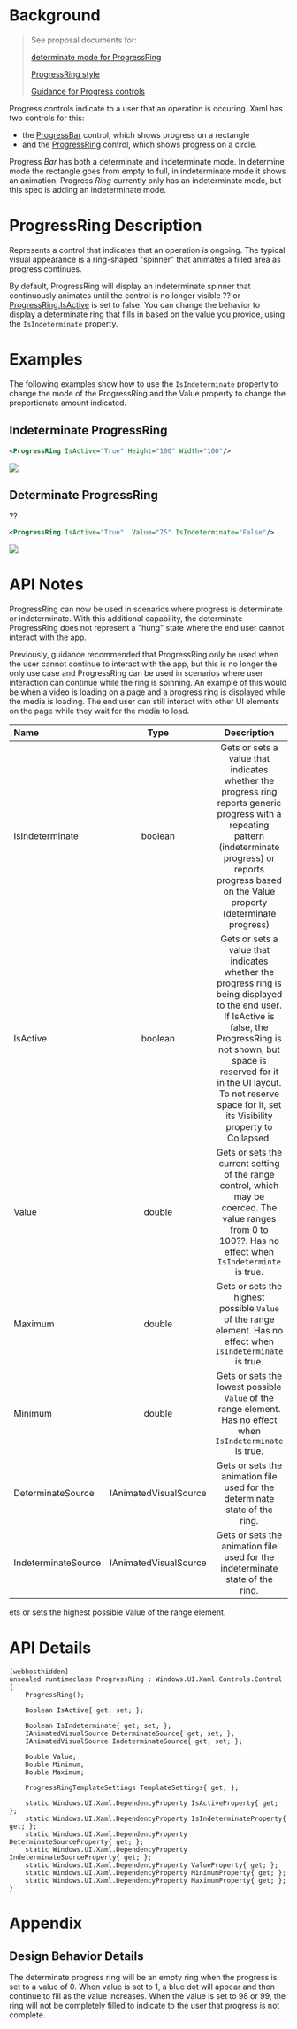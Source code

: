 # Background
>See proposal documents for:
>
> [determinate mode for ProgressRing](https://github.com/microsoft/microsoft-ui-xaml/issues/688) 
>
> [ProgressRing style](https://github.com/microsoft/microsoft-ui-xaml/issues/837)
>
> [Guidance for Progress controls](https://github.com/microsoft/microsoft-ui-xaml/issues/880)

Progress controls indicate to a user that an operation is occuring. 
Xaml has two controls for this:
* the [ProgressBar](https://docs.microsoft.com/uwp/api/Windows.UI.Xaml.Controls.ProgressBar)
control, which shows progress on a rectangle
* and the
[ProgressRing](https://docs.microsoft.com/uwp/api/Windows.UI.Xaml.Controls.ProgressRing)
control, which shows progress on a circle.

Progress _Bar_ has both a determinate and indeterminate mode.
In determine mode the rectangle goes from empty to full, in indeterminate mode it shows an animation.
Progress _Ring_ currently only has an indeterminate mode, but this spec is adding an indeterminate mode.

# ProgressRing Description
Represents a control that indicates that an operation is ongoing. 
The typical visual appearance is a ring-shaped "spinner" that animates a filled area as progress continues.

By default, ProgressRing will display an indeterminate spinner that continuously 
animates until the control is no longer visible ?? or 
[ProgressRing.IsActive](https://docs.microsoft.com/uwp/api/Microsoft.UI.Xaml.Controls.ProgressRing.IsActive)
is set to false. You can change the behavior to display
a determinate ring that fills in based on the value you provide, using the `IsIndeterminate` property.

# Examples

The following examples show how to use the `IsIndeterminate` property to change the mode of 
the ProgressRing and the Value property to change the proportionate amount indicated. 

## Indeterminate ProgressRing

```xml
<ProgressRing IsActive="True" Height="100" Width="100"/>
```
![](images/ProgressRing-indeterminate.jpg)

## Determinate ProgressRing

??

```xml
<ProgressRing IsActive="True"  Value="75" IsIndeterminate="False"/>
```
![](images/ProgressRing-determinate.PNG)


# API Notes

ProgressRing can now be used in scenarios where progress is determinate or indeterminate. 
With this additional capability, 
the determinate ProgressRing does not represent a "hung" state where the end user cannot interact
with the app. 

Previously, guidance recommended that ProgressRing only be used when the user cannot continue to interact with the app, 
but this is no longer the only use case and ProgressRing can be used in scenarios where user interaction can continue 
while the ring is spinning. An example of this would be when a video is loading on a page and a progress ring is displayed 
while the media is loading. The end user can still interact with other UI elements on the page while they wait 
for the media to load.

|Name | Type | Description | Default | 
|:--|:-:|:-:|:-:|
| IsIndeterminate | boolean | Gets or sets a value that indicates whether the progress ring reports generic progress with a repeating pattern (indeterminate progress) or reports progress based on the Value property (determinate progress) | True | 
| IsActive | boolean | Gets or sets a value that indicates whether the progress ring is being displayed to the end user. If IsActive is false, the ProgressRing is not shown, but space is reserved for it in the UI layout. To not reserve space for it, set its Visibility property to Collapsed. | True |
| Value | double | Gets or sets the current setting of the range control, which may be coerced. The value ranges from 0 to 100??. Has no effect when `IsIndeterminte` is true. | 0-100 | 
| Maximum | double | Gets or sets the highest possible `Value` of the range element. Has no effect when `IsIndeterminate` is true.
| Minimum | double | Gets or sets the lowest possible `Value` of the range element. Has no effect when `IsIndeterminate` is true.
| DeterminateSource | IAnimatedVisualSource | Gets or sets the animation file used for the determinate state of the ring. | N/A | 
| IndeterminateSource | IAnimatedVisualSource | Gets or sets the animation file used for the indeterminate state of the ring. | N/A | 


ets or sets the highest possible Value of the range element.

# API Details

```xaml
[webhosthidden]
unsealed runtimeclass ProgressRing : Windows.UI.Xaml.Controls.Control
{
    ProgressRing();

    Boolean IsActive{ get; set; };

    Boolean IsIndeterminate{ get; set; };
    IAnimatedVisualSource DeterminateSource{ get; set; };
    IAnimatedVisualSource IndeterminateSource{ get; set; };

    Double Value;
    Double Minimum;
    Double Maximum;

    ProgressRingTemplateSettings TemplateSettings{ get; };

    static Windows.UI.Xaml.DependencyProperty IsActiveProperty{ get; };
    static Windows.UI.Xaml.DependencyProperty IsIndeterminateProperty{ get; };
    static Windows.UI.Xaml.DependencyProperty DeterminateSourceProperty{ get; };
    static Windows.UI.Xaml.DependencyProperty IndeterminateSourceProperty{ get; };
    static Windows.UI.Xaml.DependencyProperty ValueProperty{ get; };
    static Windows.UI.Xaml.DependencyProperty MinimumProperty{ get; };
    static Windows.UI.Xaml.DependencyProperty MaximumProperty{ get; };
}
```


# Appendix
<!-- Anything else that you want to write down for posterity, but 
that isn't necessary to understand the purpose and usage of the API.
For example, implementation details. -->

## Design Behavior Details
The determinate progress ring will be an empty ring when the progress is set to a value of 0. 
When value is set to 1, a blue dot will appear and then continue to fill as the value increases. 
When the value is set to 98 or 99, the ring will not be completely filled 
to indicate to the user that progress is not complete. 
